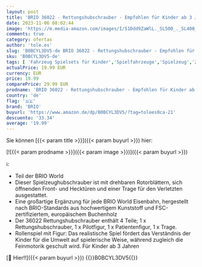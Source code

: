 ```yaml
---
layout: post
title: 'BRIO 36022 - Rettungshubschrauber - Empfohlen für Kinder ab 3 Jahren'
date: 2023-11-06 08:02:44
image: 'https://m.media-amazon.com/images/I/51Ddd9ZaWlL._SL500_._SL400_.jpg'
comments: true
category: ofertas
author: 'tole.es'
slug: 'B0BCYL3DV5-de BRIO 36022 - Rettungshubschrauber - Empfohlen für Kinder...'
sku: 'B0BCYL3DV5-de'
tags: [ 'Fahrzeug Spielsets für Kinder','Spielfahrzeuge','Spielzeug','Züge & Schienenfahrzeugspielsets für Kinder','brio','🇩🇪', ]
actualPrice: 19.99 EUR
currency: EUR
price: 19.99
comparePrice: 29.99 EUR
prodname: 'BRIO 36022 - Rettungshubschrauber - Empfohlen für Kinder ab 3 Jahren'
country: 'de'
flag: '🇩🇪'
brand: 'BRIO'
buyurl: 'https://www.amazon.de/dp/B0BCYL3DV5/?tag=tolees0ca-21'
descuento: '33.34'
average: '19.99'
---
```


Sie können [{{< param title >}}]({{< param buyurl >}}) hier:

[![{{< param prodname >}}]({{< param image >}})]({{< param buyurl >}})

ℹ️:

- Teil der BRIO World
- Dieser Spielzeughubschrauber ist mit drehbaren Rotorblättern, sich öffnenden Front- und Hecktüren und einer Trage für den Verletzten ausgestattet.
- Eine großartige Ergänzung für jede BRIO World Eisenbahn, hergestellt nach BRIO-Standards aus hochwertigem Kunststoff und FSC-zertifiziertem, europäischem Buchenholz
- Der 36022 Rettungshubschrauber enthält 4 Teile; 1 x Rettungshubschrauber, 1 x Pilotfigur, 1 x Patientenfigur, 1 x Trage.
- Rollenspiel mit Figur: Das realistische Spiel fördert das Verständnis der Kinder für die Umwelt auf spielerische Weise, während zugleich die Feinmotorik geschult wird. Für Kinder ab 3 Jahren

[🛒 Hier!!]({{< param buyurl >}})
{{<world>}}B0BCYL3DV5{{</world>}}
